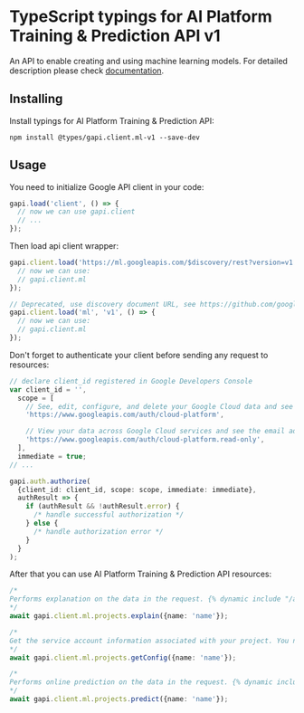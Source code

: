 # TypeScript typings for AI Platform Training & Prediction API v1

An API to enable creating and using machine learning models.
For detailed description please check [documentation](https://cloud.google.com/ml/).

## Installing

Install typings for AI Platform Training & Prediction API:

```
npm install @types/gapi.client.ml-v1 --save-dev
```

## Usage

You need to initialize Google API client in your code:

```typescript
gapi.load('client', () => {
  // now we can use gapi.client
  // ...
});
```

Then load api client wrapper:

```typescript
gapi.client.load('https://ml.googleapis.com/$discovery/rest?version=v1', () => {
  // now we can use:
  // gapi.client.ml
});
```

```typescript
// Deprecated, use discovery document URL, see https://github.com/google/google-api-javascript-client/blob/master/docs/reference.md#----gapiclientloadname----version----callback--
gapi.client.load('ml', 'v1', () => {
  // now we can use:
  // gapi.client.ml
});
```

Don't forget to authenticate your client before sending any request to resources:

```typescript
// declare client_id registered in Google Developers Console
var client_id = '',
  scope = [
    // See, edit, configure, and delete your Google Cloud data and see the email address for your Google Account.
    'https://www.googleapis.com/auth/cloud-platform',

    // View your data across Google Cloud services and see the email address of your Google Account
    'https://www.googleapis.com/auth/cloud-platform.read-only',
  ],
  immediate = true;
// ...

gapi.auth.authorize(
  {client_id: client_id, scope: scope, immediate: immediate},
  authResult => {
    if (authResult && !authResult.error) {
      /* handle successful authorization */
    } else {
      /* handle authorization error */
    }
  }
);
```

After that you can use AI Platform Training & Prediction API resources: <!-- TODO: make this work for multiple namespaces -->

```typescript
/*
Performs explanation on the data in the request. {% dynamic include "/ai-platform/includes/___explain-request" %} 
*/
await gapi.client.ml.projects.explain({name: 'name'});

/*
Get the service account information associated with your project. You need this information in order to grant the service account permissions for the Google Cloud Storage location where you put your model training code for training the model with Google Cloud Machine Learning.
*/
await gapi.client.ml.projects.getConfig({name: 'name'});

/*
Performs online prediction on the data in the request. {% dynamic include "/ai-platform/includes/___predict-request" %} 
*/
await gapi.client.ml.projects.predict({name: 'name'});
```
